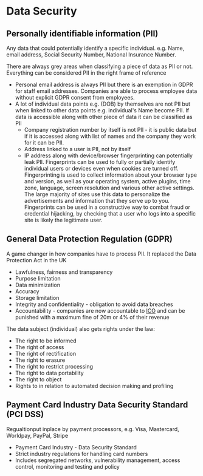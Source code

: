 # Data Security


## Personally identifiable information (PII)

Any data that could potentially identify a specific individual. e.g. Name, email address, Social Security Number, National Insurance Number.

There are always grey areas when classifying a piece of data as PII or not. Everything can be considered PII in the right frame of reference
* Personal email address is always PII but there is an exemption in GDPR for staff email addresses. Companies are able to process employee data without explicit GDPR consent from employees.
* A lot of individual data points e.g. (DOB) by themselves are not PII but when linked to other data points e.g. individual's Name become PII. If data is accessible along with other piece of data it can be classified as PII 
  * Company registration number by itself is not PII - it is public data but if it is accessed along with list of names and the company they work for it can be PII.
  * Address linked to a user is PII, not by itself
  * IP address along with device/browser fingerprinting can potentially leak PII. Fingerprints can be used to fully or partially identify individual users or devices even when cookies are turned off. Fingerprinting is used to collect information about your browser type and version, as well as your operating system, active plugins, time zone, language, screen resolution and various other active settings. The large majority of sites use this data to personalize the advertisements and information that they serve up to you. Fingerprints can be used in a constructive way to combat fraud or credential hijacking, by checking that a user who logs into a specific site is likely the legitimate user.
   
## General Data Protection Regulation (GDPR)

A game changer in how companies have to process PII. It replaced the Data Protection Act in the UK

* Lawfulness, fairness and transparency
* Purpose limitation
* Data minimization
* Accuracy
* Storage limitation
* Integrity and confidentiality - obligation to avoid data breaches
* Accountability - companies are now accountable to [ICO](https://ico.org.uk) and can be punished with a maximum fine of 20m or 4% of their revenue

The data subject (individual) also gets rights under the law:

* The right to be informed
* The right of access
* The right of rectification
* The right to erasure
* The right to restrict processing
* The right to data portability
* The right to object
* Rights to in relation to automated decision making and profiling

## Payment Card Industry Data Security Standard (PCI DSS)

Regualtionput inplace by payment processors, e.g. Visa, Mastercard, Worldpay, PayPal, Stripe

* Payment Card Industry - Data Security Standard
* Strict industry regulations for handling card numbers
* Includes segregated networks, vulnerability management, access control, monitoring and testing and policy
